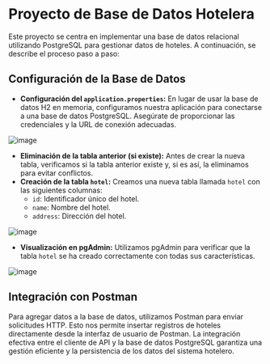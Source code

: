 # Proyecto de Base de Datos Hotelera

Este proyecto se centra en implementar una base de datos relacional utilizando PostgreSQL para gestionar datos de hoteles. A continuación, se describe el proceso paso a paso:

## Configuración de la Base de Datos

- **Configuración del `application.properties`:** En lugar de usar la base de datos H2 en memoria, configuramos nuestra aplicación para conectarse a una base de datos PostgreSQL. Asegúrate de proporcionar las credenciales y la URL de conexión adecuadas.

![image](https://github.com/LuisOrdenana/h2arelacional/assets/170282412/5aff9ada-305f-4a89-b9ba-5a392873f9c8)


- **Eliminación de la tabla anterior (si existe):** Antes de crear la nueva tabla, verificamos si la tabla anterior existe y, si es así, la eliminamos para evitar conflictos.
- **Creación de la tabla `hotel`:** Creamos una nueva tabla llamada `hotel` con las siguientes columnas:
   - `id`: Identificador único del hotel.
   - `name`: Nombre del hotel.
   - `address`: Dirección del hotel.
  
![image](https://github.com/LuisOrdenana/h2arelacional/assets/170282412/3e603946-616c-42a3-b8a9-77b5064f320e)






- **Visualización en pgAdmin:** Utilizamos pgAdmin para verificar que la tabla `hotel` se ha creado correctamente con todas sus características.


![image](https://github.com/LuisOrdenana/h2arelacional/assets/170282412/cc07951c-cdbe-4104-85ce-b421d593bb26)


## Integración con Postman

Para agregar datos a la base de datos, utilizamos Postman para enviar solicitudes HTTP. Esto nos permite insertar registros de hoteles directamente desde la interfaz de usuario de Postman. La integración efectiva entre el cliente de API y la base de datos PostgreSQL garantiza una gestión eficiente y la persistencia de los datos del sistema hotelero.
